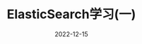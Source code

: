 ---
title: "ElasticSearch学习(一)"
description: 
date: 2022-12-15
image: "https://www.bing.com/th?id=OHR.Borovets_ZH-CN5914681811_1920x1080.jpg&rf=LaDigue_1920x1080.jpg&pid=hp"
draft: true
tags: []
categories: []
---